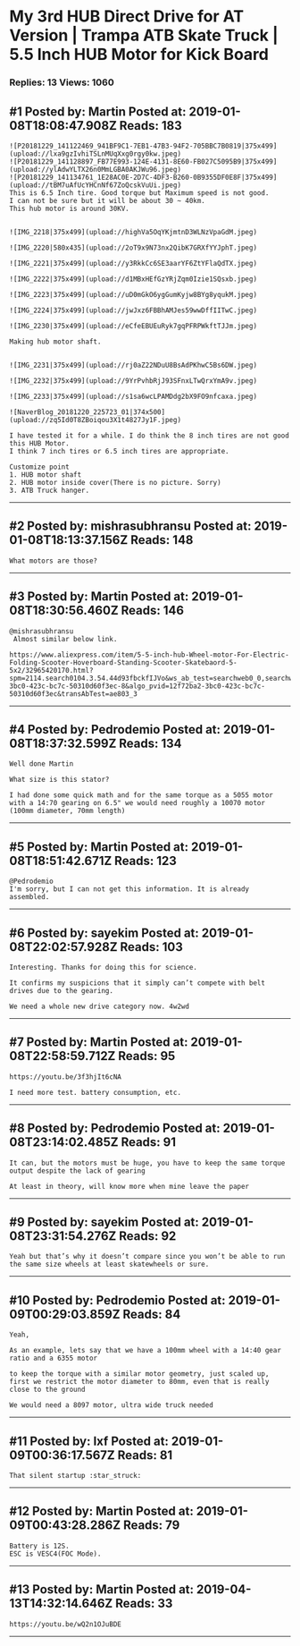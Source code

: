 # My 3rd HUB Direct Drive for AT Version &#124; Trampa ATB Skate Truck &#124; 5.5 Inch HUB Motor for Kick Board

### Replies: 13 Views: 1060

## \#1 Posted by: Martin Posted at: 2019-01-08T18:08:47.908Z Reads: 183

```
![P20181229_141122469_941BF9C1-7EB1-47B3-94F2-705BBC7B0819|375x499](upload://lxa9gzIvhiTSLnMUqXxg0rgy0kw.jpeg) 
![P20181229_141128897_FB77E993-124E-4131-8E60-FB027C5095B9|375x499](upload://ylAdwYLTX26n0MmLGBA0AKJWu96.jpeg) 
![P20181229_141134761_1E28AC0E-2D7C-4DF3-B260-0B9355DF0E8F|375x499](upload://tBM7uAfUcYHCnNf67ZoQcskVuUi.jpeg) 
This is 6.5 Inch tire. Good torque but Maximum speed is not good.
I can not be sure but it will be about 30 ~ 40km.
This hub motor is around 30KV.


![IMG_2218|375x499](upload://highVa5OqYKjmtnD3WLNzVpaGdM.jpeg) 

![IMG_2220|580x435](upload://2oT9x9N73nx2QibK7GRXfYYJphT.jpeg) 

![IMG_2221|375x499](upload://y3RkkCc6SE3aarYF6ZtYFlaQdTX.jpeg) 

![IMG_2222|375x499](upload://d1MBxHEfGzYRjZqm0Izie1SQsxb.jpeg) 

![IMG_2223|375x499](upload://uD0mGkO6ygGumKyjw8BYg8yqukM.jpeg) 

![IMG_2224|375x499](upload://jwJxz6FBBhAMJes59wwDffIITwC.jpeg) 

![IMG_2230|375x499](upload://eCfeEBUEuRyk7gqPFRPWkftTJJm.jpeg) 

Making hub motor shaft.


![IMG_2231|375x499](upload://rj0aZ22NDuU8BsAdPKhwC5Bs6DW.jpeg) 

![IMG_2232|375x499](upload://9YrPvhbRjJ93SFnxLTwQrxYmA9v.jpeg) 

![IMG_2233|375x499](upload://s1sa6wcLPAMDdg2bX9FO9nfcaxa.jpeg) 

![NaverBlog_20181220_225723_01|374x500](upload://zq5Id0T8ZBoiqou3X1t4827Jy1F.jpeg) 

I have tested it for a while. I do think the 8 inch tires are not good this HUB Motor.
I think 7 inch tires or 6.5 inch tires are appropriate.

Customize point
1. HUB motor shaft 
2. HUB motor inside cover(There is no picture. Sorry) 
3. ATB Truck hanger.
```

---
## \#2 Posted by: mishrasubhransu Posted at: 2019-01-08T18:13:37.156Z Reads: 148

```
What motors are those?
```

---
## \#3 Posted by: Martin Posted at: 2019-01-08T18:30:56.460Z Reads: 146

```
@mishrasubhransu
 Almost similar below link.

https://www.aliexpress.com/item/5-5-inch-hub-Wheel-motor-For-Electric-Folding-Scooter-Hoverboard-Standing-Scooter-Skatebaord-5-5x2/32965420170.html?spm=2114.search0104.3.54.44d93fbckfIJVo&ws_ab_test=searchweb0_0,searchweb201602_2_10065_10130_10068_10547_319_317_10545_10696_453_10084_454_10083_10618_431_10307_537_536_10713_10059_10884_10887_100031_321_322_10103,searchweb201603_53,ppcSwitch_0&algo_expid=12f72ba2-3bc0-423c-bc7c-50310d60f3ec-8&algo_pvid=12f72ba2-3bc0-423c-bc7c-50310d60f3ec&transAbTest=ae803_3
```

---
## \#4 Posted by: Pedrodemio Posted at: 2019-01-08T18:37:32.599Z Reads: 134

```
Well done Martin

What size is this stator?

I had done some quick math and for the same torque as a 5055 motor with a 14:70 gearing on 6.5" we would need roughly a 10070 motor (100mm diameter, 70mm length)
```

---
## \#5 Posted by: Martin Posted at: 2019-01-08T18:51:42.671Z Reads: 123

```
@Pedrodemio
I'm sorry, but I can not get this information. It is already assembled.
```

---
## \#6 Posted by: sayekim Posted at: 2019-01-08T22:02:57.928Z Reads: 103

```
Interesting. Thanks for doing this for science. 

It confirms my suspicions that it simply can’t compete with belt drives due to the gearing. 

We need a whole new drive category now. 4w2wd
```

---
## \#7 Posted by: Martin Posted at: 2019-01-08T22:58:59.712Z Reads: 95

```
https://youtu.be/3f3hjIt6cNA

I need more test. battery consumption, etc.
```

---
## \#8 Posted by: Pedrodemio Posted at: 2019-01-08T23:14:02.485Z Reads: 91

```
It can, but the motors must be huge, you have to keep the same torque output despite the lack of gearing

At least in theory, will know more when mine leave the paper
```

---
## \#9 Posted by: sayekim Posted at: 2019-01-08T23:31:54.276Z Reads: 92

```
Yeah but that’s why it doesn’t compare since you won’t be able to run the same size wheels at least skatewheels or sure.
```

---
## \#10 Posted by: Pedrodemio Posted at: 2019-01-09T00:29:03.859Z Reads: 84

```
Yeah, 

As an example, lets say that we have a 100mm wheel with a 14:40 gear ratio and a 6355 motor

to keep the torque with a similar motor geometry, just scaled up, first we restrict the motor diameter to 80mm, even that is really close to the ground

We would need a 8097 motor, ultra wide truck needed
```

---
## \#11 Posted by: Ixf Posted at: 2019-01-09T00:36:17.567Z Reads: 81

```
That silent startup :star_struck:
```

---
## \#12 Posted by: Martin Posted at: 2019-01-09T00:43:28.286Z Reads: 79

```
Battery is 12S.
ESC is VESC4(FOC Mode).
```

---
## \#13 Posted by: Martin Posted at: 2019-04-13T14:32:14.646Z Reads: 33

```
https://youtu.be/wQ2n1OJuBDE
```

---
